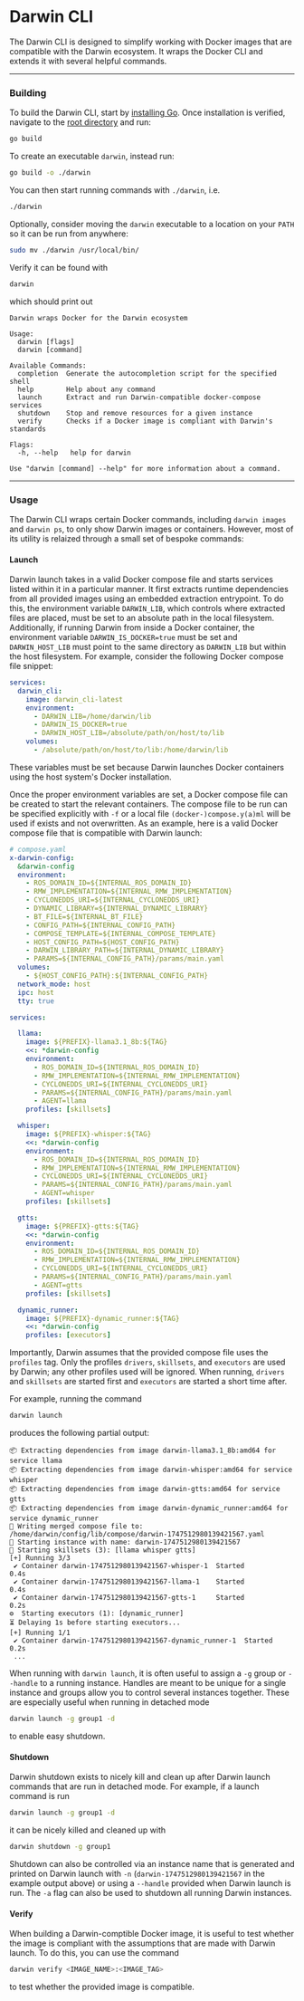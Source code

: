 # Darwin CLI
The Darwin CLI is designed to simplify working with Docker images that are compatible with the Darwin ecosystem. It wraps the Docker CLI and extends it with several helpful commands.

---
### Building
To build the Darwin CLI, start by [installing Go](https://go.dev/doc/install). Once installation is verified, navigate to the [root directory](.) and run: 
```bash
go build
```
To create an executable `darwin`, instead run:
```bash
go build -o ./darwin
```
You can then start running commands with `./darwin`, i.e.
```bash
./darwin
```
Optionally, consider moving the `darwin` executable to a location on your `PATH` so it can be run from anywhere:
```bash
sudo mv ./darwin /usr/local/bin/
```
Verify it can be found with
```bash
darwin
```
which should print out
```
Darwin wraps Docker for the Darwin ecosystem

Usage:
  darwin [flags]
  darwin [command]

Available Commands:
  completion  Generate the autocompletion script for the specified shell
  help        Help about any command
  launch      Extract and run Darwin-compatible docker-compose services
  shutdown    Stop and remove resources for a given instance
  verify      Checks if a Docker image is compliant with Darwin's standards

Flags:
  -h, --help   help for darwin

Use "darwin [command] --help" for more information about a command.
```

---
### Usage
The Darwin CLI wraps certain Docker commands, including `darwin images` and `darwin ps`, to only show Darwin images or containers. However, most of its utility is relaized through a small set of bespoke commands:

#### Launch
Darwin launch takes in a valid Docker compose file and starts services listed within it in a particular manner. It first extracts runtime dependencies from all provided images using an embedded extraction entrypoint. To do this, the environment variable `DARWIN_LIB`, which controls where extracted files are placed, must be set to an absolute path in the local filesystem. Additionally, if running Darwin from inside a Docker container, the environment variable `DARWIN_IS_DOCKER=true` must be set and `DARWIN_HOST_LIB` must point to the same directory as `DARWIN_LIB` but within the host filesystem. For example, consider the following Docker compose file snippet:

```yaml
services:
  darwin_cli:
    image: darwin_cli-latest
    environment:
      - DARWIN_LIB=/home/darwin/lib
      - DARWIN_IS_DOCKER=true
      - DARWIN_HOST_LIB=/absolute/path/on/host/to/lib
    volumes:
      - /absolute/path/on/host/to/lib:/home/darwin/lib
```
These variables must be set because Darwin launches Docker containers using the host system's Docker installation. 

Once the proper environment variables are set, a Docker compose file can be created to start the relevant containers. The compose file to be run can be specified explicitly with `-f` or a local file `(docker-)compose.y(a)ml` will be used if exists and not overwritten. As an example, here is a valid Docker compose file that is compatible with Darwin launch:
```yaml
# compose.yaml
x-darwin-config:
  &darwin-config
  environment:
    - ROS_DOMAIN_ID=${INTERNAL_ROS_DOMAIN_ID}
    - RMW_IMPLEMENTATION=${INTERNAL_RMW_IMPLEMENTATION}
    - CYCLONEDDS_URI=${INTERNAL_CYCLONEDDS_URI}
    - DYNAMIC_LIBRARY=${INTERNAL_DYNAMIC_LIBRARY}
    - BT_FILE=${INTERNAL_BT_FILE}
    - CONFIG_PATH=${INTERNAL_CONFIG_PATH}
    - COMPOSE_TEMPLATE=${INTERNAL_COMPOSE_TEMPLATE}
    - HOST_CONFIG_PATH=${HOST_CONFIG_PATH}
    - DARWIN_LIBRARY_PATH=${INTERNAL_DYNAMIC_LIBRARY}
    - PARAMS=${INTERNAL_CONFIG_PATH}/params/main.yaml
  volumes:
    - ${HOST_CONFIG_PATH}:${INTERNAL_CONFIG_PATH}
  network_mode: host
  ipc: host
  tty: true

services:

  llama:
    image: ${PREFIX}-llama3.1_8b:${TAG}
    <<: *darwin-config
    environment:
      - ROS_DOMAIN_ID=${INTERNAL_ROS_DOMAIN_ID}
      - RMW_IMPLEMENTATION=${INTERNAL_RMW_IMPLEMENTATION}
      - CYCLONEDDS_URI=${INTERNAL_CYCLONEDDS_URI}
      - PARAMS=${INTERNAL_CONFIG_PATH}/params/main.yaml
      - AGENT=llama
    profiles: [skillsets]

  whisper:
    image: ${PREFIX}-whisper:${TAG}
    <<: *darwin-config
    environment:
      - ROS_DOMAIN_ID=${INTERNAL_ROS_DOMAIN_ID}
      - RMW_IMPLEMENTATION=${INTERNAL_RMW_IMPLEMENTATION}
      - CYCLONEDDS_URI=${INTERNAL_CYCLONEDDS_URI}
      - PARAMS=${INTERNAL_CONFIG_PATH}/params/main.yaml
      - AGENT=whisper
    profiles: [skillsets]

  gtts:
    image: ${PREFIX}-gtts:${TAG}
    <<: *darwin-config
    environment:
      - ROS_DOMAIN_ID=${INTERNAL_ROS_DOMAIN_ID}
      - RMW_IMPLEMENTATION=${INTERNAL_RMW_IMPLEMENTATION}
      - CYCLONEDDS_URI=${INTERNAL_CYCLONEDDS_URI}
      - PARAMS=${INTERNAL_CONFIG_PATH}/params/main.yaml
      - AGENT=gtts
    profiles: [skillsets]

  dynamic_runner:
    image: ${PREFIX}-dynamic_runner:${TAG}
    <<: *darwin-config
    profiles: [executors]
```

Importantly, Darwin assumes that the provided compose file uses the `profiles` tag. Only the profiles `drivers`, `skillsets`, and `executors` are used by Darwin; any other profiles used will be ignored. When running, `drivers` and `skillsets` are started first and `executors` are started a short time after. 

For example, running the command 

```bash
darwin launch
```
produces the following partial output:

```
📦 Extracting dependencies from image darwin-llama3.1_8b:amd64 for service llama
📦 Extracting dependencies from image darwin-whisper:amd64 for service whisper
📦 Extracting dependencies from image darwin-gtts:amd64 for service gtts
📦 Extracting dependencies from image darwin-dynamic_runner:amd64 for service dynamic_runner
📝 Writing merged compose file to: /home/darwin/config/lib/compose/darwin-1747512980139421567.yaml
🚀 Starting instance with name: darwin-1747512980139421567
🧰 Starting skillsets (3): [llama whisper gtts]
[+] Running 3/3
 ✔ Container darwin-1747512980139421567-whisper-1  Started                                      0.4s 
 ✔ Container darwin-1747512980139421567-llama-1    Started                                      0.4s
 ✔ Container darwin-1747512980139421567-gtts-1     Started                                      0.2s
⚙️  Starting executors (1): [dynamic_runner]
⏳ Delaying 1s before starting executors...
[+] Running 1/1
 ✔ Container darwin-1747512980139421567-dynamic_runner-1  Started                               0.2s
 ...
```

When running with `darwin launch`, it is often useful to assign a `-g` group or `--handle` to a running instance. Handles are meant to be unique for a single instance and groups allow you to control several instances together. These are especially useful when running in detached mode
```bash
darwin launch -g group1 -d
```

to enable easy shutdown.

#### Shutdown
Darwin shutdown exists to nicely kill and clean up after Darwin launch commands that are run in detached mode. For example, if a launch command is run
```bash
darwin launch -g group1 -d
```
it can be nicely killed and cleaned up with
```bash
darwin shutdown -g group1
```
Shutdown can also be controlled via an instance name that is generated and printed on Darwin launch with `-n` (`darwin-1747512980139421567` in the example output above) or using a `--handle` provided when Darwin launch is run. The `-a` flag can also be used to shutdown all running Darwin instances.

#### Verify
When building a Darwin-comptible Docker image, it is useful to test whether the image is compliant with the assumptions that are made with Darwin launch. To do this, you can use the command
```bash
darwin verify <IMAGE_NAME>:<IMAGE_TAG>
```
to test whether the provided image is compatible. 
